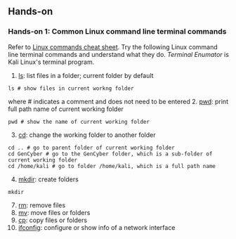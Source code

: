 ## Hands-on

### Hands-on 1: Common Linux command line terminal commands
Refer to <a href="https://linuxconfig.org/linux-commands-cheat-sheet">Linux commands cheat sheet</a>. Try the following Linux command line terminal commands and understand what they do. *Terminal Enumator* is Kali Linux's terminal program. 
1. <a href="https://man7.org/linux/man-pages/man1/ls.1.html">ls</a>: list files in a folder; current folder by default
```
ls # show files in current workng folder
```
where # indicates a comment and does not need to be entered
2. <a href="https://man7.org/linux/man-pages/man1/pwd.1.html">pwd</a>: print full path name of current working folder
```
pwd # show the name of current working folder 
```
3. <a href="https://man7.org/linux/man-pages/man1/cd.1p.html">cd</a>: change the working folder to another folder
```
cd .. # go to parent folder of current working folder
cd GenCyber # go to the GenCyber folder, which is a sub-folder of current working folder
cd /home/kali # go to folder /home/kali, which is a full path name
```
4. <a href="https://man7.org/linux/man-pages/man1/mkdir.1.html">mkdir</a>: create folders
```
mkdir 
```
7. <a href="https://man7.org/linux/man-pages/man1/rm.1.html">rm</a>: remove files
8. <a href="https://linux.die.net/man/1/mv">mv</a>: move files or folders
9. <a href="https://man7.org/linux/man-pages/man1/cp.1.html">cp</a>: copy files or folders
10. <a href="https://man7.org/linux/man-pages/man8/ifconfig.8.html">ifconfig</a>: configure or show info of a network interface
